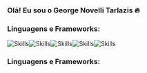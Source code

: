 ### Olá! Eu sou o George Novelli Tarlazis 🔥 ###

### Linguagens e Frameworks: ### 
  <img src="https://img.shields.io/badge/JavaScript-F7DF1E?style=for-the-badge&logo=javascript&logoColor=black" alt="Skills" style="margin: 0; padding: 0;"/><img src="https://img.shields.io/badge/TypeScript-007ACC?style=for-the-badge&logo=typescript&logoColor=white" alt="Skills" style="margin: 0; padding: 0;"/><img src="https://img.shields.io/badge/React-20232A?style=for-the-badge&logo=react&logoColor=61DAFB" alt="Skills" style="margin: 0; padding: 0;"/><img src="https://img.shields.io/badge/Node.js-43853D?style=for-the-badge&logo=node.js&logoColor=white" alt="Skills" style="margin: 0; padding: 0;"/><img src="https://img.shields.io/badge/Java-ED8B00?style=for-the-badge&logo=openjdk&logoColor=white" alt="Skills" style="margin: 0; padding: 0;"/>

  ### Linguagens e Frameworks: ### 

 
